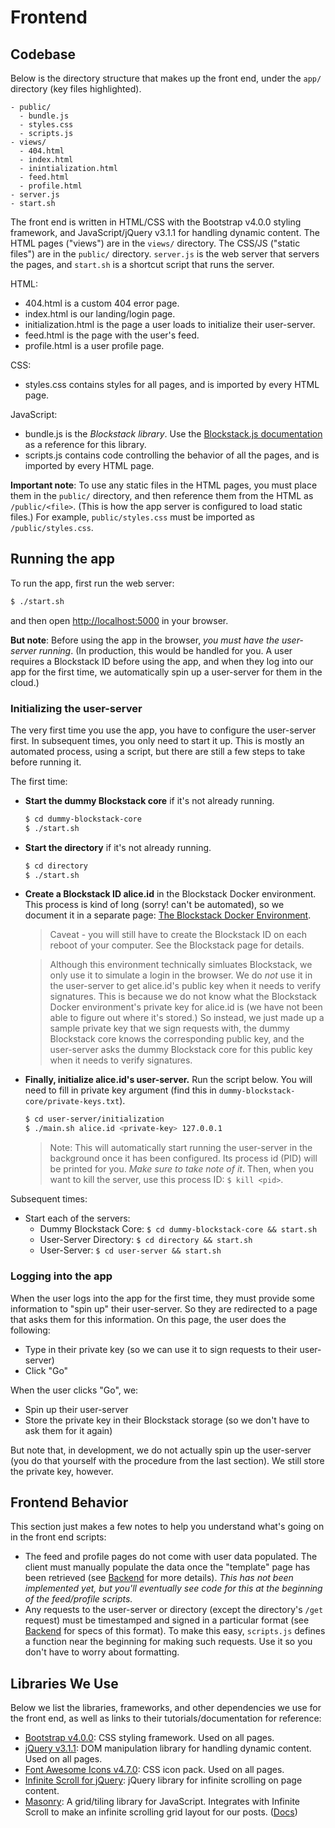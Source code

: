 # Frontend

## Codebase

Below is the directory structure that makes up the front end, under the `app/` directory (key files highlighted).

```
- public/
  - bundle.js
  - styles.css
  - scripts.js
- views/
  - 404.html
  - index.html
  - inintialization.html
  - feed.html
  - profile.html
- server.js
- start.sh
```

The front end is written in HTML/CSS with the Bootstrap v4.0.0 styling framework, and JavaScript/jQuery v3.1.1 for handling dynamic content. The HTML pages ("views") are in the `views/` directory. The CSS/JS ("static files") are in the `public/` directory. `server.js` is the web server that servers the pages, and `start.sh` is a shortcut script that runs the server.

HTML:

- 404.html is a custom 404 error page.
- index.html is our landing/login page.
- initialization.html is the page a user loads to initialize their user-server.
- feed.html is the page with the user's feed.
- profile.html is a user profile page.

CSS:

- styles.css contains styles for all pages, and is imported by every HTML page.

JavaScript:

- bundle.js is the *Blockstack library*. Use the [Blockstack.js documentation](http://blockstack.github.io/blockstack.js/) as a reference for this library.
- scripts.js contains code controlling the behavior of all the pages, and is imported by every HTML page.

**Important note**: To use any static files in the HTML pages, you must place them in the `public/` directory, and then reference them from the HTML as `/public/<file>`. (This is how the app server is configured to load static files.) For example, `public/styles.css` must be imported as `/public/styles.css`.

## Running the app

To run the app, first run the web server:

```bash
$ ./start.sh
```

and then open [http://localhost:5000](http://localhost:5000) in your browser.

**But note**: Before using the app in the browser, *you must have the user-server running*. (In production, this would be handled for you. A user requires a Blockstack ID before using the app, and when they log into our app for the first time, we automatically spin up a user-server for them in the cloud.)

### Initializing the user-server

The very first time you use the app, you have to configure the user-server first. In subsequent times, you only need to start it up. This is mostly an automated process, using a script, but there are still a few steps to take before running it.

The first time:

- **Start the dummy Blockstack core** if it's not already running.
  ```bash
  $ cd dummy-blockstack-core
  $ ./start.sh
  ```

- **Start the directory** if it's not already running.
  ```bash
  $ cd directory
  $ ./start.sh
  ```

- **Create a Blockstack ID alice.id** in the Blockstack Docker environment. This process is kind of long (sorry! can't be automated), so we document it in a separate page: [The Blockstack Docker Environment](blockstack.md).
  > Caveat - you will still have to create the Blockstack ID on each  reboot of your computer. See the Blockstack page for details.

  > Although this environment technically simluates Blockstack, we only use it to simulate a login in the browser. We do *not* use it in the user-server to get alice.id's public key when it needs to verify signatures. This is because we do not know what the Blockstack Docker environment's private key for alice.id is (we have not been able to figure out where it's stored.) So instead, we just made up a sample private key that we sign requests with, the dummy Blockstack core knows the corresponding public key, and the user-server asks the dummy Blockstack core for this public key when it needs to verify signatures.

- **Finally, initialize alice.id's user-server.** Run the script below. You will need to fill in private key argument (find this in `dummy-blockstack-core/private-keys.txt`).
  ```bash
  $ cd user-server/initialization
  $ ./main.sh alice.id <private-key> 127.0.0.1
  ```
  > Note: This will automatically start running the user-server in the background once it has been configured. Its process id (PID) will be printed for you. *Make sure to take note of it*. Then, when you want to kill the server, use this process ID: `$ kill <pid>`.


Subsequent times:

- Start each of the servers:
  - Dummy Blockstack Core: `$ cd dummy-blockstack-core && start.sh`
  - User-Server Directory: `$ cd directory && start.sh`
  - User-Server: `$ cd user-server && start.sh`


### Logging into the app

When the user logs into the app for the first time, they must provide some information to "spin up" their user-server. So they are redirected to a page that asks them for this information. On this page, the user does the following:

- Type in their private key (so we can use it to sign requests to their user-server)
- Click "Go"

When the user clicks "Go", we:

- Spin up their user-server
- Store the private key in their Blockstack storage (so we don't have to ask them for it again)

But note that, in development, we do not actually spin up the user-server (you do that yourself with the procedure from the last section). We still store the private key, however.

## Frontend Behavior

This section just makes a few notes to help you understand what's going on in the front end scripts:

- The feed and profile pages do not come with user data populated. The client must manually populate the data once the "template" page has been retrieved (see [Backend](backend.md) for more details). *This has not been implemented yet, but you'll eventually see code for this at the beginning of the feed/profile scripts.*
- Any requests to the user-server or directory (except the directory's `/get` request) must be timestamped and signed in a particular format (see [Backend](backend.md) for specs of this format). To make this easy, `scripts.js` defines a function near the beginning for making such requests. Use it so you don't have to worry about formatting.

## Libraries We Use

Below we list the libraries, frameworks, and other dependencies we use for the front end, as well as links to their tutorials/documentation for reference:

- [Bootstrap v4.0.0](https://v4-alpha.getbootstrap.com/): CSS styling framework. Used on all pages.
- [jQuery v3.1.1](http://jqfundamentals.com/): DOM manipulation library for handling dynamic content. Used on all pages.
- [Font Awesome Icons v4.7.0](http://fontawesome.io/icons/): CSS icon pack. Used on all pages.
- [Infinite Scroll for jQuery](https://infinite-scroll.com/): jQuery library for infinite scrolling on page content.
- [Masonry](https://masonry.desandro.com/): A grid/tiling library for JavaScript. Integrates with Infinite Scroll to make an infinite scrolling grid layout for our posts. ([Docs](https://masonry.desandro.com/options.html))

